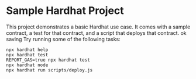 # Sample Hardhat Project

This project demonstrates a basic Hardhat use case. It comes with a sample contract, a test for that contract, and a script that deploys that contract.
ok saving
Try running some of the following tasks:

```shell
npx hardhat help
npx hardhat test
REPORT_GAS=true npx hardhat test
npx hardhat node
npx hardhat run scripts/deploy.js
```
